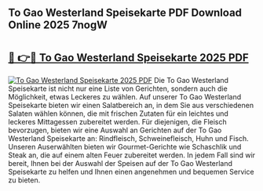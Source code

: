 ## To Gao Westerland Speisekarte PDF Download Online 2025 7nogW

# <h2><a href="http://gcadoh.nevu.top/?p=To+Gao+Westerland+Speisekarte">🔗 👉🔴 To Gao Westerland Speisekarte 2025 PDF</a></h2>

[![To Gao Westerland Speisekarte 2025 PDF](https://i.imgur.com/dBaPXMq.png)](http://gcadoh.nevu.top/?p=To+Gao+Westerland+Speisekarte)
Die To Gao Westerland Speisekarte ist nicht nur eine Liste von Gerichten, sondern auch die Möglichkeit, etwas Leckeres zu wählen. Auf unserer To Gao Westerland Speisekarte bieten wir einen Salatbereich an, in dem Sie aus verschiedenen Salaten wählen können, die mit frischen Zutaten für ein leichtes und leckeres Mittagessen zubereitet werden. Für diejenigen, die Fleisch bevorzugen, bieten wir eine Auswahl an Gerichten auf der To Gao Westerland Speisekarte an: Rindfleisch, Schweinefleisch, Huhn und Fisch. Unseren Auserwählten bieten wir Gourmet-Gerichte wie Schaschlik und Steak an, die auf einem alten Feuer zubereitet werden. In jedem Fall sind wir bereit, Ihnen bei der Auswahl der Speisen auf der To Gao Westerland Speisekarte zu helfen und Ihnen einen angenehmen und bequemen Service zu bieten.
